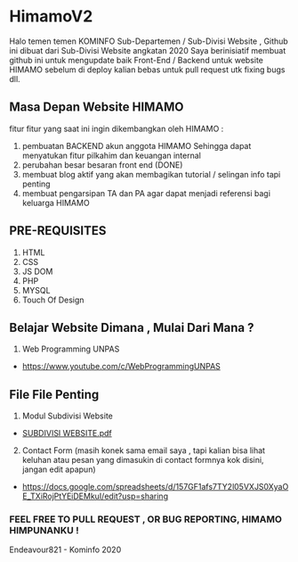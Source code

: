 # HimamoV2

Halo temen temen KOMINFO Sub-Departemen / Sub-Divisi Website , Github ini dibuat dari Sub-Divisi Website angkatan 2020 
Saya berinisiatif membuat github ini untuk mengupdate baik Front-End / Backend untuk website HIMAMO sebelum di deploy
kalian bebas untuk pull request utk fixing bugs dll.

## Masa Depan Website HIMAMO
fitur fitur yang saat ini ingin dikembangkan oleh HIMAMO :
1. pembuatan BACKEND akun anggota HIMAMO Sehingga dapat menyatukan fitur pilkahim dan keuangan internal
2. perubahan besar besaran front end (DONE)
3. membuat blog aktif yang akan membagikan tutorial / selingan info tapi penting
4. membuat pengarsipan TA dan PA agar dapat menjadi referensi bagi keluarga HIMAMO

## PRE-REQUISITES
1. HTML
2. CSS
3. JS DOM 
4. PHP
5. MYSQL
6. Touch Of Design

## Belajar Website Dimana , Mulai Dari Mana ?
1. Web Programming UNPAS
- https://www.youtube.com/c/WebProgrammingUNPAS

## File File Penting
1. Modul Subdivisi Website
- [SUBDIVISI WEBSITE.pdf](https://github.com/Endeavour821/HimamoV2/files/8572754/SUBDIVISI.WEBSITE.pdf)
2. Contact Form (masih konek sama email saya , tapi kalian bisa lihat keluhan atau pesan yang dimasukin di contact formnya kok disini, jangan edit apapun)
- https://docs.google.com/spreadsheets/d/157GF1afs7TY2l05VXJS0XyaOE_TXiRojPtYEiDEMkuI/edit?usp=sharing

### FEEL FREE TO PULL REQUEST , OR BUG REPORTING, HIMAMO HIMPUNANKU !
Endeavour821 - Kominfo 2020
